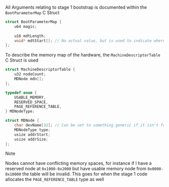 All Arguments relating to stage 1 bootstrap is documented within the `BootParameterMap` C Struct

```c++
struct BootParameterMap {
    u64 magic;
    
    u16 mdtLength;
    void* mdtStart[]; // No actual value, but is used to indicate where the MDT starts
};
```

To describe the memory map of the hardware, the `MachineDescriptorTable` C Struct is used

```c++
struct MachineDescriptorTable {
    u32 nodeCount;
    MDNode mdn[];
};

typedef enum {
    USABLE_MEMORY,
    RESERVED_SPACE,
    PAGE_REFERENCE_TABLE,
} MDNodeType;

struct MDNode {
    char devName[32]; // Can be set to something generic if it isn't for a driver
    MDNodeType type;
    usize addrStart;
    usize addrSize;
};
```

> [!NOTE]    
> Nodes cannot have conflicting memory spaces, for instance if I have a reserved node at `0x1000-0x2000` but have usable memory node from `0x0000-0x10000` the table will be invalid. This goes for when the stage 1 code allocates the `PAGE_REFERENCE_TABLE` type as well

